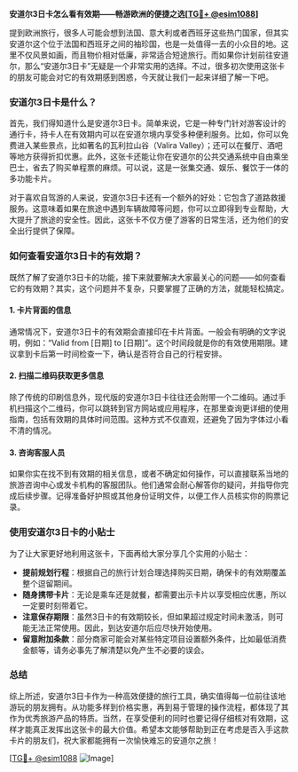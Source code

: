 **安道尔3日卡怎么看有效期——畅游欧洲的便捷之选[[TG💪+ @esim1088](https://t.me/s/esim1088)]**

提到欧洲旅行，很多人可能会想到法国、意大利或者西班牙这些热门国家，但其实安道尔这个位于法国和西班牙之间的袖珍国，也是一处值得一去的小众目的地。这里不仅风景如画，而且物价相对低廉，非常适合短途旅行。而如果你计划前往安道尔，那么“安道尔3日卡”无疑是一个非常实用的选择。不过，很多初次使用这张卡的朋友可能会对它的有效期感到困惑，今天就让我们一起来详细了解一下吧。

### 安道尔3日卡是什么？

首先，我们得知道什么是安道尔3日卡。简单来说，它是一种专门针对游客设计的通行卡，持卡人在有效期内可以在安道尔境内享受多种便利服务。比如，你可以免费进入某些景点，比如著名的瓦利拉山谷（Valira Valley）；还可以在餐厅、酒吧等地方获得折扣优惠。此外，这张卡还能让你在安道尔的公共交通系统中自由乘坐巴士，省去了购买单程票的麻烦。可以说，这是一张集交通、娱乐、餐饮于一体的多功能卡片。

对于喜欢自驾游的人来说，安道尔3日卡还有一个额外的好处：它包含了道路救援服务。这意味着如果在旅途中遇到车辆故障等问题，你可以立即得到专业帮助，大大提升了旅途的安全性。因此，这张卡不仅方便了游客的日常生活，还为他们的安全出行提供了保障。

### 如何查看安道尔3日卡的有效期？

既然了解了安道尔3日卡的功能，接下来就要解决大家最关心的问题——如何查看它的有效期？其实，这个问题并不复杂，只要掌握了正确的方法，就能轻松搞定。

#### 1. 卡片背面的信息
通常情况下，安道尔3日卡的有效期会直接印在卡片背面。一般会有明确的文字说明，例如：“Valid from [日期] to [日期]”。这个时间段就是你的有效使用期限。建议拿到卡后第一时间检查一下，确认是否符合自己的行程安排。

#### 2. 扫描二维码获取更多信息
除了传统的印刷信息外，现代版的安道尔3日卡往往还会附带一个二维码。通过手机扫描这个二维码，你可以跳转到官方网站或应用程序，在那里查询更详细的使用指南，包括有效期的具体时间范围。这种方式不仅直观，还避免了因为字体过小看不清的情况。

#### 3. 咨询客服人员
如果你实在找不到有效期的相关信息，或者不确定如何操作，可以直接联系当地的旅游咨询中心或发卡机构的客服团队。他们通常会耐心解答你的疑问，并指导你完成后续步骤。记得准备好护照或其他身份证明文件，以便工作人员核实你的购票记录。

### 使用安道尔3日卡的小贴士

为了让大家更好地利用这张卡，下面再给大家分享几个实用的小贴士：

- **提前规划行程**：根据自己的旅行计划合理选择购买日期，确保卡的有效期覆盖整个逗留期间。
- **随身携带卡片**：无论是乘车还是就餐，都需要出示卡片以享受相应优惠，所以一定要时刻带着它。
- **注意保存期限**：虽然3日卡的有效期较长，但如果超过规定时间未激活，则可能无法正常使用。因此，到达安道尔后应尽快开始使用。
- **留意附加条款**：部分商家可能会对某些特定项目设置额外条件，比如最低消费金额等，请务必事先了解清楚以免产生不必要的误会。

### 总结

综上所述，安道尔3日卡作为一种高效便捷的旅行工具，确实值得每一位前往该地游玩的朋友拥有。从功能多样到价格实惠，再到易于管理的操作流程，都体现了其作为优秀旅游产品的特质。当然，在享受便利的同时也要记得仔细核对有效期，这样才能真正发挥出这张卡的最大价值。希望本文能够帮助到正在考虑是否入手这款卡片的朋友们，祝大家都能拥有一次愉快难忘的安道尔之旅！

[[TG💪+ @esim1088](https://t.me/s/esim1088) ![Image](https://i.postimg.cc/4NQfJmqS/Snipaste-2025-05-13-00-14-12.png)]